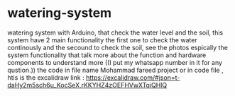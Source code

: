 # watering-system
watering system with Arduino, that check the water level and the soil,
this system have 2 main functionality the first one to check the water continously and the secound to check the soil,
see the photos espically the system functionality that talk more about the function and hardware components to understand more ((I put my whatsapp number in it for any qustion.))
the code in file name Mohammad fareed project or in code file
, htis is the excalidraw link : https://excalidraw.com/#json=t-daHy2m5sch6u_KocSeX,rKKYHZ4zOEFHVwXTqiQHlQ
